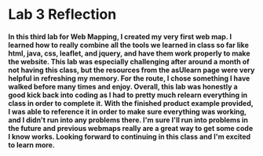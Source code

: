 # Lab 3 Reflection

#### In this third lab for Web Mapping, I created my very first web map. I learned how to really combine all the tools we learned in class so far like html, java, css, leaflet, and jquery, and have them work properly to make the website. This lab was especially challenging after around a month of not having this class, but the resources from the asUlearn page were very helpful in refreshing my memory. For the route, I chose something I have walked before many times and enjoy. Overall, this lab was honestly a good kick back into coding as I had to pretty much relearn everything in class in order to complete it. With the finished product example provided, I was able to reference it in order to make sure everything was working, and I didn't run into any problems there. I'm sure I'll run into problems in the future and previous webmaps really are a great way to get some code I know works. Looking forward to continuing in this class and I'm excited to learn more.

